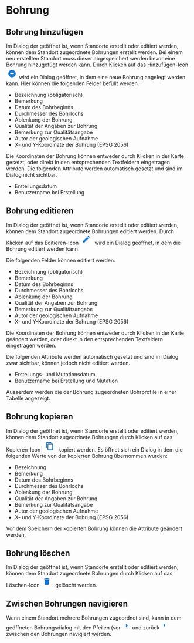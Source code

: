 # Bohrung

## Bohrung hinzufügen

Im Dialog der geöffnet ist, wenn Standorte erstellt oder editiert werden, können dem Standort zugeordnete Bohrungen erstellt werden. Bei einem neu erstellten Standort muss dieser abgespeichert werden bevor eine Bohrung hinzugefügt werden kann.
Durch Klicken auf das Hinzufügen-Icon ![Hinzufügen-Icon](../images/add-icon.png) wird ein Dialog geöffnet, in dem eine neue Bohrung angelegt werden kann. Hier können die folgenden Felder befüllt werden.

* Bezeichnung (obligatorisch)
* Bemerkung
* Datum des Bohrbeginns
* Durchmesser des Bohrlochs
* Ablenkung der Bohrung
* Qualität der Angaben zur Bohrung
* Bemerkung zur Qualitätsangabe
* Autor der geologischen Aufnahme
* X- und Y-Koordinate der Bohrung (EPSG 2056)

Die Koordinaten der Bohrung können entweder durch Klicken in der Karte gesetzt, oder direkt in den entsprechenden Textfeldern eingetragen werden.
Die folgenden Attribute werden automatisch gesetzt und sind im Dialog nicht sichtbar.

* Erstellungsdatum
* Benutzername bei Erstellung

## Bohrung editieren

Im Dialog der geöffnet ist, wenn Standorte erstellt oder editiert werden, können dem Standort zugeordnete Bohrungen editiert werden.
Durch Klicken auf das Editieren-Icon ![Editieren-Icon](../images/edit-icon.png) wird ein Dialog geöffnet, in dem die Bohrung editiert werden kann.

Die folgenden Felder können editiert werden.

* Bezeichnung (obligatorisch)
* Bemerkung
* Datum des Bohrbeginns
* Durchmesser des Bohrlochs
* Ablenkung der Bohrung
* Qualität der Angaben zur Bohrung
* Bemerkung zur Qualitätsangabe
* Autor der geologischen Aufnahme
* X- und Y-Koordinate der Bohrung (EPSG 2056)

Die Koordinaten der Bohrung können entweder durch Klicken in der Karte geändert werden, oder direkt in den entsprechenden Textfeldern eingetragen werden.

Die folgenden Attribute werden automatisch gesetzt und sind im Dialog zwar sichtbar, können jedoch nicht editiert werden.

* Erstellungs- und Mutationsdatum
* Benutzername bei Erstellung und Mutation

Ausserdem werden die der Bohrung zugeordneten Bohrprofile in einer Tabelle angezeigt.

## Bohrung kopieren

Im Dialog der geöffnet ist, wenn Standorte erstellt oder editiert werden, können dem Standort zugeordnete Bohrungen durch Klicken auf das Kopieren-Icon ![Kopieren-Icon](../images/copy-icon.png) kopiert werden.
Es öffnet sich ein Dialog in dem die folgenden Werte von der kopierten Bohrung übernommen wurden: 

* Bezeichnung
* Bemerkung
* Datum des Bohrbeginns
* Durchmesser des Bohrlochs
* Ablenkung der Bohrung
* Qualität der Angaben zur Bohrung
* Bemerkung zur Qualitätsangabe
* Autor der geologischen Aufnahme
* X- und Y-Koordinate der Bohrung (EPSG 2056)

Vor dem Speichern der kopierten Bohrung können die Attribute geändert werden.

## Bohrung löschen

Im Dialog der geöffnet ist, wenn Standorte erstellt oder editiert werden, können dem Standort zugeordnete Bohrungen durch Klicken auf das Löschen-Icon ![Löschen-Icon](../images/delete-icon.png) gelöscht werden.

## Zwischen Bohrungen navigieren

Wenn einem Standort mehrere Bohrungen zugeordnet sind, kann in dem geöffneten Bohrungsdialog mit den Pfeilen (vor ![Zur-nächsten-Bohrung-Icon](../images/go-to-next-icon.png) und zurück ![Zur-vorherigen-Bohrung-Icon](../images/go-to-previous-icon.png) zwischen den Bohrungen navigiert werden.
